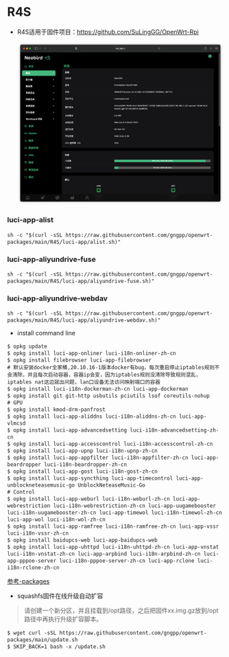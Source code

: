 # R4S

- R4S适用于固件项目：https://github.com/SuLingGG/OpenWrt-Rpi

  ![image-20220608110441062](./R4S/img/image-20220608110441062.png)

### luci-app-alist
```shell
sh -c "$(curl -sSL https://raw.githubusercontent.com/gngpp/openwrt-packages/main/R4S/luci-app/alist.sh)"
```

### luci-app-aliyundrive-fuse
```shell
sh -c "$(curl -sSL https://raw.githubusercontent.com/gngpp/openwrt-packages/main/R4S/luci-app/aliyundrive-fuse.sh)"
```

### luci-app-aliyundrive-webdav
```shell
sh -c "$(curl -sSL https://raw.githubusercontent.com/gngpp/openwrt-packages/main/R4S/luci-app/aliyundrive-webdav.sh)"
```

- install command line

```shell
$ opkg update
$ opkg install luci-app-onliner luci-i18n-onliner-zh-cn
$ opkg install filebrowser luci-app-filebrowser
# 默认安装docker全家桶,20.10.16-1版本docker有bug，每次重启停止iptables规则不会清除，并且每次启动容器，容器ip会变，因为iptables规则没清除导致规则混乱，iptables nat这边就出问题，lan口设备无法访问映射端口的容器
$ opkg install luci-i18n-dockerman-zh-cn luci-app-dockerman
$ opkg install git git-http usbutils pciutils lsof coreutils-nohup
# GPU
$ opkg install kmod-drm-panfrost
$ opkg install luci-app-aliddns luci-i18n-aliddns-zh-cn luci-app-vlmcsd
$ opkg install luci-app-advancedsetting luci-i18n-advancedsetting-zh-cn
$ opkg install luci-app-accesscontrol luci-i18n-accesscontrol-zh-cn
$ opkg install luci-app-upnp luci-i18n-upnp-zh-cn
$ opkg install luci-app-appfilter luci-i18n-appfilter-zh-cn luci-app-beardropper luci-i18n-beardropper-zh-cn
$ opkg install luci-app-gost luci-i18n-gost-zh-cn
$ opkg install luci-app-syncthing luci-app-timecontrol luci-app-unblockneteasemusic-go UnblockNeteaseMusic-Go
# Control
$ opkg install luci-app-weburl luci-i18n-weburl-zh-cn luci-app-webrestriction luci-i18n-webrestriction-zh-cn luci-app-uugamebooster luci-i18n-uugamebooster-zh-cn luci-app-timewol luci-i18n-timewol-zh-cn luci-app-wol luci-i18n-wol-zh-cn
$ opkg install luci-app-ramfree	luci-i18n-ramfree-zh-cn luci-app-vssr luci-i18n-vssr-zh-cn
$ opkg install baidupcs-web luci-app-baidupcs-web
$ opkg install luci-app-uhttpd luci-i18n-uhttpd-zh-cn luci-app-vnstat luci-i18n-vnstat-zh-cn luci-app-arpbind luci-i18n-arpbind-zh-cn luci-app-pppoe-server	luci-i18n-pppoe-server-zh-cn luci-app-rclone luci-i18n-rclone-zh-cn
```
[参考-packages](https://doc.openwrt.cc/1-General/7-Packages/)

- squashfs固件在线升级自动扩容

> 请创建一个新分区，并且挂载到/opt路径，之后把固件xx.img.gz放到/opt路径中再执行升级扩容脚本。

```shell
$ wget curl -sSL https://raw.githubusercontent.com/gngpp/openwrt-packages/main/update.sh
$ SKIP_BACK=1 bash -x /update.sh
```

